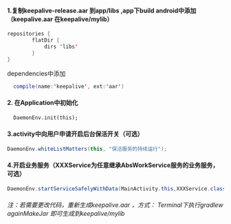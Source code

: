 #### 1.复制keepalive-release.aar 到app/libs ,app下build android中添加（keepalive.aar 在keepalive/mylib）

~~~java
repositories {
        flatDir {
            dirs 'libs'
        }
}
~~~

dependencies中添加

~~~java
  compile(name:'keepalive', ext:'aar')
~~~

#### 2. 在Application中初始化

~~~xml
  DaemonEnv.init(this);
~~~



#### 3.activity中向用户申请开启后台保活开关（可选）

~~~java
DaemonEnv.whiteListMatters(this, "保活服务的持续运行");
~~~



#### 4.开启业务服务（XXXService为任意继承AbsWorkService服务的业务服务，可选）

~~~java
DaemonEnv.startServiceSafelyWithData(MainActivity.this,XXXService.class);
~~~



###### 注：若需要更改代码，重新生成keepalive.aar ，方式： Terminal下执行gradlew againMakeJar 即可生成到keepalive/mylib

 

 